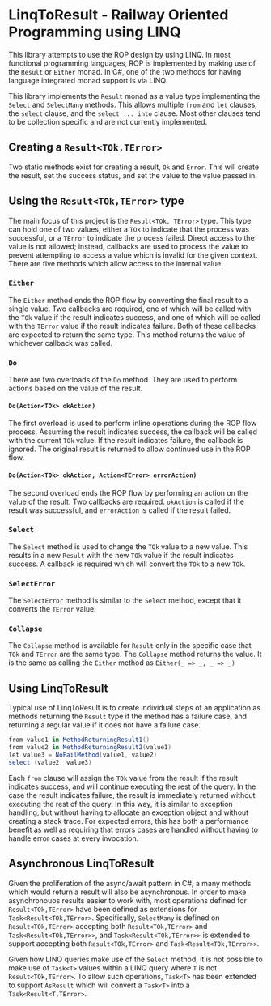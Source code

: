 # LinqToResult - Railway Oriented Programming using LINQ

This library attempts to use the ROP design by using LINQ.  In most functional
programming languages, ROP is implemented by making use of the `Result` or 
`Either` monad.  In C#, one of the two methods for having language integrated
monad support is via LINQ.

This library implements the `Result` monad as a value type implementing the
`Select` and `SelectMany` methods.  This allows multiple `from` and `let` clauses,
the `select` clause, and the `select ... into` clause.  Most other clauses tend
to be collection specific and are not currently implemented.

## Creating a `Result<TOk,TError>`

Two static methods exist for creating a result, `Ok` and `Error`.  This will
create the result, set the success status, and set the value to the value
passed in.

## Using the `Result<TOk,TError>` type

The main focus of this project is the `Result<TOk, TError>` type.  This type
can hold one of two values, either a `TOk` to indicate that the process was
successful, or a `TError` to indicate the process failed.  Direct access to
the value is not allowed; instead, callbacks are used to process the value
to prevent attempting to access a value which is invalid for the given context.
There are five methods which allow access to the internal value.

### `Either`

The `Either` method ends the ROP flow by converting the final result to a
single value.  Two callbacks are required, one of which will be called with
the `TOk` value if the result indicates success, and one of which will be
called with the `TError` value if the result indicates failure.  Both of
these callbacks are expected to return the same type.  This method returns
the value of whichever callback was called.

### `Do`

There are two overloads of the `Do` method.  They are used to perform actions
based on the value of the result.

#### `Do(Action<TOk> okAction)`

The first overload is used to perform inline operations during the ROP
flow process.  Assuming the result indicates success, the callback will
be called with the current `TOk` value.  If the result indicates failure,
the callback is ignored.  The original result is returned to allow continued
use in the ROP flow.

#### `Do(Action<TOk> okAction, Action<TError> errorAction)`

The second overload ends the ROP flow by performing an action on the value
of the result.  Two callbacks are required. `okAction` is called if the
result was successful, and `errorAction` is called if the result failed.

### `Select`

The `Select` method is used to change the `TOk` value to a new value. This
results in a new `Result` with the new `TOk` value if the result indicates
success.  A callback is required which will convert the `TOk` to a new `TOk`.

### `SelectError`

The `SelectError` method is similar to the `Select` method, except that it
converts the `TError` value.

### `Collapse`

The `Collapse` method is available for `Result` only in the specific case that
`TOk` and `TError` are the same type.  The `Collapse` method returns the value.
It is the same as calling the `Either` method as `Either(_ => _, _ => _)`

## Using LinqToResult

Typical use of LinqToResult is to create individual steps of an application as
methods returning the `Result` type if the method has a failure case, and
returning a regular value if it does not have a failure case.

```csharp
from value1 in MethodReturningResult1()
from value2 in MethodReturningResult2(value1)
let value3 = NoFailMethod(value1, value2)
select (value2, value3)
```

Each `from` clause will assign the `TOk` value from the result if the result
indicates success, and will continue executing the rest of the query.  In the
case the result indicates failure, the result is immediately returned without
executing the rest of the query.  In this way, it is similar to exception
handling, but without having to allocate an exception object and without
creating a stack trace.  For expected errors, this has both a performance
benefit as well as requiring that errors cases are handled without having
to handle error cases at every invocation.

## Asynchronous LinqToResult

Given the proliferation of the async/await pattern in C#, a many methods
which would return a result will also be asynchronous.  In order to make
asynchronouos results easier to work with, most operations defined for
`Result<TOk,TError>` have been defined as extensions for 
`Task<Result<TOk,TError>`.  Specifically, `SelectMany` is defined on
`Result<TOk,TError>` accepting both `Result<TOk,TError>` and
`Task<Result<TOk,TError>>`, and `Task<Result<TOk,TError>>` is extended
to support accepting both `Result<TOk,TError>` and
`Task<Result<TOk,TError>>`. 

Given how LINQ queries make use of the `Select` method, it is not possible
to make use of `Task<T>` values within a LINQ query where `T` is not
`Result<TOk,TError>`.  To allow such operations, `Task<T>` has been
extended to support `AsResult` which will convert a `Task<T>` into
a `Task<Result<T,TError>`.